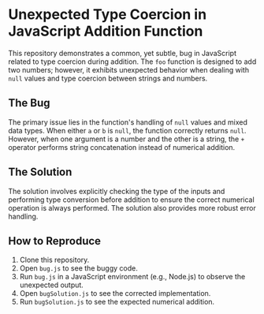 # Unexpected Type Coercion in JavaScript Addition Function

This repository demonstrates a common, yet subtle, bug in JavaScript related to type coercion during addition. The `foo` function is designed to add two numbers; however, it exhibits unexpected behavior when dealing with `null` values and type coercion between strings and numbers.

## The Bug

The primary issue lies in the function's handling of `null` values and mixed data types. When either `a` or `b` is `null`, the function correctly returns `null`.  However, when one argument is a number and the other is a string, the `+` operator performs string concatenation instead of numerical addition.

## The Solution

The solution involves explicitly checking the type of the inputs and performing type conversion before addition to ensure the correct numerical operation is always performed.  The solution also provides more robust error handling.

## How to Reproduce

1. Clone this repository.
2. Open `bug.js` to see the buggy code.
3. Run `bug.js` in a JavaScript environment (e.g., Node.js) to observe the unexpected output.
4. Open `bugSolution.js` to see the corrected implementation.
5. Run `bugSolution.js` to see the expected numerical addition.
